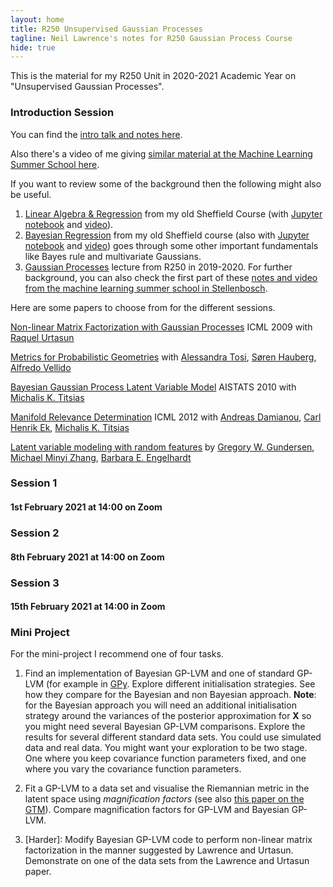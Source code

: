 ```yaml
---
layout: home
title: R250 Unsupervised Gaussian Processes
tagline: Neil Lawrence's notes for R250 Gaussian Process Course
hide: true
---
```


This is the material for my R250 Unit in 2020-2021 Academic Year on "Unsupervised Gaussian Processes".

### Introduction Session 

You can find the [intro talk and notes here](/r250/lectures/01-unsupervised-gaussian-processes.html).

Also there's a video of me giving [similar material at the Machine Learning Summer School here](http://inverseprobability.com/talks/notes/gaussian-processes.html).

If you want to review some of the background then the following might also be useful.

1. [Linear Algebra & Regression](http://inverseprobability.com/mlai2015/2015/10/13/week-3-linear-algebra-and-regression.html) from my old Sheffield Course (with [Jupyter notebook](https://nbviewer.jupyter.org/github/lawrennd/mlai2015/blob/master/week3.ipynb) and [video](https://www.youtube.com/watch?v=5VPr6NbHHjg)). 
2. [Bayesian Regression](http://inverseprobability.com/mlai2015/2015/11/03/week-6-bayesian-regression.html) from my old Sheffield course (also with [Jupyter notebook](https://nbviewer.jupyter.org/github/lawrennd/mlai2015/blob/master/week6.ipynb) and [video](https://www.youtube.com/watch?v=17zr5dGcUzE)) goes through some other important fundamentals like Bayes rule and multivariate Gaussians.
3. [Gaussian Processes](/r250/lectures/01-gaussian-processes-intro.html) lecture from R250 in 2019-2020. For further background, you can also check the first part of these [notes and video from the machine learning summer school in Stellenbosch](http://inverseprobability.com/talks/notes/deep-gaussian-processes.html). 

Here are some papers to choose from for the different sessions.

[Non-linear Matrix Factorization with Gaussian Processes](https://dl.acm.org/doi/10.1145/1553374.1553452) ICML 2009 with [Raquel Urtasun](http://www.cs.toronto.edu/~urtasun/)

[Metrics for Probabilistic Geometries](https://dl.acm.org/doi/10.5555/3020751.3020834) with [Alessandra Tosi](https://www.robots.ox.ac.uk/~atosi/index.html), [
‪Søren Hauberg‬](http://www2.compute.dtu.dk/~sohau/), [Alfredo Vellido](https://www.cs.upc.edu/~avellido/)

[Bayesian Gaussian Process Latent Variable Model](http://proceedings.mlr.press/v9/titsias10a.html) AISTATS 2010 with [Michalis K. Titsias](http://www2.aueb.gr/users/mtitsias/)

[Manifold Relevance Determination](https://dl.acm.org/doi/10.5555/3042573.3042644) ICML 2012 with [Andreas Damianou](https://adamian.github.io/), [Carl Henrik Ek](http://carlhenrik.com/), [Michalis K. Titsias](http://www2.aueb.gr/users/mtitsias/)

[Latent variable modeling with random features](https://arxiv.org/abs/2006.11145) by [Gregory W. Gundersen](http://gregorygundersen.com/), [Michael Minyi Zhang](https://michaelzhang01.github.io/), [Barbara E. Engelhardt](https://www.cs.princeton.edu/~bee/)

### Session 1 

#### 1st February 2021 at 14:00 on Zoom


### Session 2 

#### 8th February 2021 at 14:00 on Zoom

 
### Session 3 

#### 15th February 2021 at 14:00 in Zoom


### Mini Project

For the mini-project I recommend one of four tasks.

1. Find an implementation of Bayesian GP-LVM and one of standard GP-LVM (for example in [GPy](https://github.com/SheffieldML/GPy). Explore different initialisation strategies. See how they compare for the Bayesian and non Bayesian approach. **Note**: for the Bayesian approach you will need an additional initialisation strategy around the variances of the posterior approximation for $\mathbf{X}$ so you might need several Bayesian GP-LVM comparisons. Explore the results for several different standard data sets. You could use simulated data and real data. You might want your exploration to be two stage. One where you keep covariance function parameters fixed, and one where you vary the covariance function parameters. 

2. Fit a GP-LVM to a data set and visualise the Riemannian metric in the latent space using *magnification factors* (see also [this paper on the GTM](https://ieeexplore.ieee.org/document/607494)). Compare magnification factors for GP-LVM and Bayesian GP-LVM. 

3. [Harder]: Modify Bayesian GP-LVM code to perform non-linear matrix factorization in the manner suggested by Lawrence and Urtasun. Demonstrate on one of the data sets from the Lawrence and Urtasun paper.
